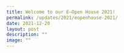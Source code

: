 ```yaml
---
title: Welcome to our E–Open House 2021!
permalink: /updates/2021/eopenhouse-2021/
date: 2021-12-20
layout: post
description: ""
image: ""
---
```

